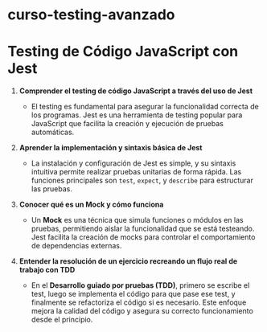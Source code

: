 # curso-testing-avanzado

# Testing de Código JavaScript con Jest

1. **Comprender el testing de código JavaScript a través del uso de Jest**

   - El testing es fundamental para asegurar la funcionalidad correcta de los programas. Jest es una herramienta de testing popular para JavaScript que facilita la creación y ejecución de pruebas automáticas.

2. **Aprender la implementación y sintaxis básica de Jest**

   - La instalación y configuración de Jest es simple, y su sintaxis intuitiva permite realizar pruebas unitarias de forma rápida. Las funciones principales son `test`, `expect`, y `describe` para estructurar las pruebas.

3. **Conocer qué es un Mock y cómo funciona**

   - Un **Mock** es una técnica que simula funciones o módulos en las pruebas, permitiendo aislar la funcionalidad que se está testeando. Jest facilita la creación de mocks para controlar el comportamiento de dependencias externas.

4. **Entender la resolución de un ejercicio recreando un flujo real de trabajo con TDD**
   - En el **Desarrollo guiado por pruebas (TDD)**, primero se escribe el test, luego se implementa el código para que pase ese test, y finalmente se refactoriza el código si es necesario. Este enfoque mejora la calidad del código y asegura su correcto funcionamiento desde el principio.
